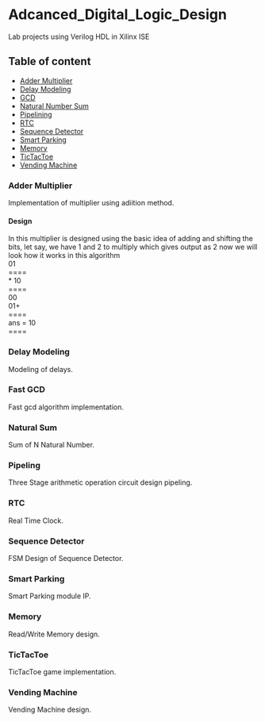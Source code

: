 # Adcanced_Digital_Logic_Design
Lab projects using Verilog HDL in Xilinx ISE
## Table of content
- [Adder Multiplier](###Adder%20Multiplier)
- [Delay Modeling](###Delay%20Modeling)
- [GCD](###Fast%20GCD)
- [Natural Number Sum](###Natural%20Sum)
- [Pipelining](####Pipeling)
- [RTC](###RTC)
- [Sequence Detector](###Sequence%20Detector)
- [Smart Parking](###Smart%20Parking)
- [Memory](###Memory)
- [TicTacToe](###TicTacToe)
- [Vending Machine](###Vending%20Machine)

### Adder Multiplier
Implementation of multiplier using adiition method.
#### Design
In this multiplier is designed using the basic idea of adding and shifting the bits,
let say, we have 1 and 2 to multiply which gives output as 2 now we will look how it 
works in this algorithm                                                                                                                                               
                          01                                                                                                                                           
                        ====                                                                                                                                           
                        * 10                                                                                                                                          
                        ====                                                                                                                                           
                          00                                                                                                                                           
                         01+                                                                                                                                                                                                                                                 
                        ====                                                                                                                                         
                    ans = 10                                                                                                                                           
                        ====                                                                                                                                           

### Delay Modeling
Modeling of delays.

### Fast GCD
Fast gcd algorithm implementation.

### Natural Sum
Sum of N Natural Number.

### Pipeling
Three Stage arithmetic operation circuit design pipeling.

### RTC
Real Time Clock.

### Sequence Detector
FSM Design of Sequence Detector.

### Smart Parking
Smart Parking module IP.

### Memory
Read/Write Memory design.

### TicTacToe
TicTacToe game implementation.

### Vending Machine
Vending Machine design.
